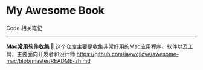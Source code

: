 # My Awesome Book

Code 相关笔记

---
[**Mac常用软件收集**](https://github.com/jaywcjlove/awesome-mac/blob/master/README-zh.md)
 这个仓库主要是收集非常好用的Mac应用程序、软件以及工具，主要面向开发者和设计师
https://github.com/jaywcjlove/awesome-mac/blob/master/README-zh.md

